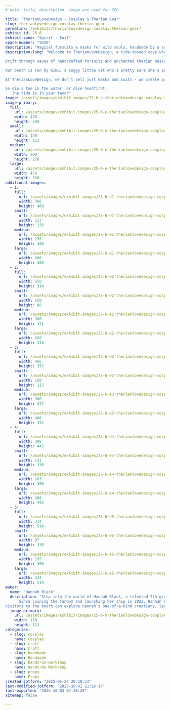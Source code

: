 ```yaml
---
# note: title, description, image are used for SEO

title: "TherianLoveDesign - Cosplay & Therian Gear"
slug: therianlovedesign-cosplay-therian-gear
permalink: /exhibits/therianlovedesign-cosplay-therian-gear/
exhibit-id: 25-6
exhibit-zone: "Spirit - East"
space-number: "SG30"
description: "Magical fursuits & masks for wild souls, handmade by a soggy cat with sea-sparkle dreams."
description-long: "Welcome to TherianLoveDesign, a tide-tossed cove where magic gathers in pools and puddles, and creatures of every realm come to find their true form.

Drift through waves of handcrafted fursuits and enchanted therian masks - each one lovingly summoned by paws, stitched with starlight, and kissed by the sea. Here, tails swish with mischief, ears twitch with mystery, and masks whisper forgotten forest songs or ocean secrets. weather you're a land-bounder howler, a deep-sea dreamer, or something that dances between dimensions, you'll find a disguise that fits the wild in your soul.

Our booth is run by Kimu, a soggy little cat who's pretty sure she's part shark and 100% dedicated to make you sparkle in your own creature form. She's known to collect magical items from sea foam, puddles and very questionable treasure chests - and now she's haring them with you.

At TherianLoveDesign, we don't sell just masks and suits - we create portals. Portals to the beast inside, the dream creature waiting to be seen, or the splashy, chaotic soul that simply needs a tail and a hug.

So dip a toe in the water, or dive headfirst.
   The tide is in your favor"
image: /assets/images/exhibit-images/25-6-e-therianlovedesign-cosplay-therian-gear-img-2591-8167-300x226.JPEG
image-primary: 
  full:
    url: /assets/images/exhibit-images/25-6-e-therianlovedesign-cosplay-therian-gear-img-2591-8167-full.JPEG
    width: 478
    height: 360
  small:
    url: /assets/images/exhibit-images/25-6-e-therianlovedesign-cosplay-therian-gear-img-2591-8167-150x113.JPEG
    width: 150
    height: 113
  medium:
    url: /assets/images/exhibit-images/25-6-e-therianlovedesign-cosplay-therian-gear-img-2591-8167-300x226.JPEG
    width: 300
    height: 226
  large:
    url: /assets/images/exhibit-images/25-6-e-therianlovedesign-cosplay-therian-gear-img-2591-8167-478x360.JPEG
    width: 478
    height: 360
additional-images: 
  - 1:
    full:
      url: /assets/images/exhibit-images/25-6-e1-therianlovedesign-cosplay-therian-gear-img-2558-1-full.JPEG
      width: 366
      height: 468
    small:
      url: /assets/images/exhibit-images/25-6-e1-therianlovedesign-cosplay-therian-gear-img-2558-1-117x150.JPEG
      width: 117
      height: 150
    medium:
      url: /assets/images/exhibit-images/25-6-e1-therianlovedesign-cosplay-therian-gear-img-2558-1-235x300.JPEG
      width: 235
      height: 300
    large:
      url: /assets/images/exhibit-images/25-6-e1-therianlovedesign-cosplay-therian-gear-img-2558-1-366x468.JPEG
      width: 366
      height: 468
  - 2:
    full:
      url: /assets/images/exhibit-images/25-6-e2-therianlovedesign-cosplay-therian-gear-img-2582-full.JPEG
      width: 550
      height: 314
    small:
      url: /assets/images/exhibit-images/25-6-e2-therianlovedesign-cosplay-therian-gear-img-2582-150x86.JPEG
      width: 150
      height: 86
    medium:
      url: /assets/images/exhibit-images/25-6-e2-therianlovedesign-cosplay-therian-gear-img-2582-300x171.JPEG
      width: 300
      height: 171
    large:
      url: /assets/images/exhibit-images/25-6-e2-therianlovedesign-cosplay-therian-gear-img-2582-550x314.JPEG
      width: 550
      height: 314
  - 3:
    full:
      url: /assets/images/exhibit-images/25-6-e3-therianlovedesign-cosplay-therian-gear-img-2596-6374-full.JPEG
      width: 466
      height: 352
    small:
      url: /assets/images/exhibit-images/25-6-e3-therianlovedesign-cosplay-therian-gear-img-2596-6374-150x113.JPEG
      width: 150
      height: 113
    medium:
      url: /assets/images/exhibit-images/25-6-e3-therianlovedesign-cosplay-therian-gear-img-2596-6374-300x227.JPEG
      width: 300
      height: 227
    large:
      url: /assets/images/exhibit-images/25-6-e3-therianlovedesign-cosplay-therian-gear-img-2596-6374-466x352.JPEG
      width: 466
      height: 352
  - 4:
    full:
      url: /assets/images/exhibit-images/25-6-e4-therianlovedesign-cosplay-therian-gear-img-2568-full.JPEG
      width: 388
      height: 442
    small:
      url: /assets/images/exhibit-images/25-6-e4-therianlovedesign-cosplay-therian-gear-img-2568-132x150.JPEG
      width: 132
      height: 150
    medium:
      url: /assets/images/exhibit-images/25-6-e4-therianlovedesign-cosplay-therian-gear-img-2568-263x300.JPEG
      width: 263
      height: 300
    large:
      url: /assets/images/exhibit-images/25-6-e4-therianlovedesign-cosplay-therian-gear-img-2568-388x442.JPEG
      width: 388
      height: 442
  - 5:
    full:
      url: /assets/images/exhibit-images/25-6-e5-therianlovedesign-cosplay-therian-gear-img-2600-full.JPEG
      width: 334
      height: 514
    small:
      url: /assets/images/exhibit-images/25-6-e5-therianlovedesign-cosplay-therian-gear-img-2600-97x150.JPEG
      width: 97
      height: 150
    medium:
      url: /assets/images/exhibit-images/25-6-e5-therianlovedesign-cosplay-therian-gear-img-2600-195x300.JPEG
      width: 195
      height: 300
    large:
      url: /assets/images/exhibit-images/25-6-e5-therianlovedesign-cosplay-therian-gear-img-2600-334x514.JPEG
      width: 334
      height: 514
maker: 
  name: "Hannah Black"
  description: "Step into the world of Hannah Black, a talented 7th-grade cosplayer and fursuit maker with a passion for blending personal identity and craftsmanship. Awakened as a therian at the age of 10, Hannah has always felt a deep connection to the animal world, and this unique experience is the heart and soul of her creations.
      Since joining the fandom and launching her shop in 2023, Hannah has specialized in creating custom fursuits and therian masks that allow others to express their identities, whether they’re embracing their therian nature or simply passionate about cosplay. Each piece is a reflection of her personal journey and dedication to the art of self-expression.
Visitors to the booth can explore Hannah’s one-of-a-kind creations, learn about the intricacies of fursuit making, and discover the meaning behind therian masks. Whether you're already part of the fandom or just curious, Hannah’s creations offer a unique glimpse into this vibrant and creative world."
  image-primary:
    url: /assets/images/exhibit-images/25-6-m-therianlovedesign-cosplay-therian-gear-img-2591-150x113.JPEG
    width: 150
    height: 113
categories: 
  - slug: cosplay
    name: Cosplay
  - slug: craft
    name: Craft
  - slug: handmade
    name: Handmade
  - slug: hands-on-workshop
    name: Hands-On Workshop
  - slug: props
    name: Props
created-jotform: "2025-05-24 20:19:33"
last-modified-jotform: "2025-10-02 21:16:17"
last-exported: "2025-10-03 07:30:28"
sitemap: false

---
```

